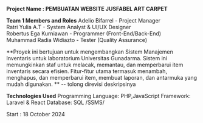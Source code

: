 **Project Name : PEMBUATAN WEBSITE JUSFABEL ART CARPET**

**Team 1 Members and Roles**
Adelio Bifarrel - Project Manager  
Ratri Yulia A.T  - System Analyst & UI/UX Designer    
Robertus Ega Kurniawan - Programmer (Front-End/Back-End)  
Muhammad Radia Widiazto  - Tester (Quality Assurance)  


**Proyek ini bertujuan untuk mengembangkan Sistem Manajemen Inventaris untuk laboratorium Universitas Gunadarma. Sistem ini memungkinkan staf untuk melacak, memantau, dan memperbarui item inventaris secara efisien. Fitur-fitur utama termasuk menambah, menghapus, dan memperbarui item, membuat laporan, dan antarmuka yang mudah digunakan.
**
-- tolong direvisi deskripsinya

**Technologies Used**
Programming Language: PHP,JavaScript
Framework: Laravel & React
Database: SQL /SSMS/ 

Start : 18 October 2024

